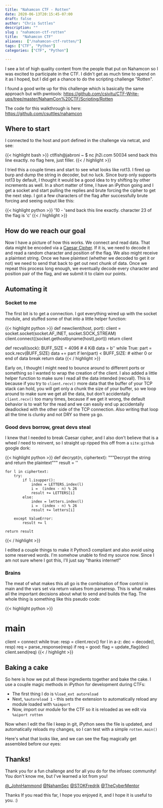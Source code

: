 ```yaml
---
title: "Nahamcon CTF - Rotten"
date: 2020-06-13T20:15:45-07:00
draft: false
author: "Chris Suttles"
description: ""
slug : "nahamcon-ctf-rotten"
title:  "Nahamcon CTF"
aliases:  ["/nahamcon-ctf-rotten/"]
tags: ["CTF", "Python"]
categories: ["CTF", "Python"]

---
```


I see a lot of high quality content from the people that put on Nahamcon so I was excited to participate in the CTF. I didn't get as much time to spend on it as I hoped, but I did get a chance to do the scripting challenge "Rotten".

I found a good write up for this challenge which is basically the same approach but with pwntools: https://github.com/csivitu/CTF-Write-ups/tree/master/NahamCon%20CTF/Scripting/Rotten

The code for this walkthrough is here: https://github.com/csuttles/nahamcon

## Where to start

I connected to the host and port defined in the challenge via netcat, and see:

{{< highlight bash >}}
ctlfish@jabroni ~ $ nc jh2i.com 50034
send back this line exactly. no flag here, just filler.
{{< / highlight >}}

I tried this a couple times and start to see what looks like rot13. I fired up burp and dump the string in decoder, but no luck. Since burp only supports rot13 by default, I thought it would be a good idea to try shifting by other increments as well. In a short matter of time, I have an iPython going and I get a socket and start pulling the replies and brute forcing the cipher to get the next step. I got a few characters of the flag after successfully brute forcing and seeing output like this:

{{< highlight python >}}
'10 - 'send back this line exactly. character 23 of the flag is 'c'
{{< / highlight >}}

## How do we reach our goal

Now I have a picture of how this works. We connect and read data. That data might be encoded via a [Caesar Cipher](https://en.wikipedia.org/wiki/Caesar_cipher). If it is, we need to decode it and read a random character and position of the flag. We also might receive a plaintext string. Once we have plaintext (whether we decoded to get it or not) we need to send that back to get out next chunk of data. Once we repeat this process long enough, we eventually decode every character and position pair of the flag, and we submit it to claim our points.

## Automating it

### Socket to me

The first bit is to get a connection. I got everything wired up with the socket module, and stuffed some of that into a little helper function:

{{< highlight python >}}
def newclient(host, port):
    client = socket.socket(socket.AF_INET, socket.SOCK_STREAM)
    client.connect((socket.gethostbyname(host),port))
    return client

def recvall(sock):
    BUFF_SIZE = 4096 # 4 KiB
    data = b''
    while True:
        part = sock.recv(BUFF_SIZE)
        data += part
        if len(part) < BUFF_SIZE:
            # either 0 or end of data
            break
    return data
{{< / highlight >}}

Early on, I thought I might need to bounce around to different ports or something so I wanted to wrap the creation of the client. I also added a little helper function to make sure I read all the data intended (recvall). This is because if you try to `client.recv()` more data that the buffer of your TCP stack can hold, you will get only a chunk the size of your buffer, so we loop around to make sure we get all the data, but don't accidentally `client.recv()` too many times, because if we get it wrong, the default behavior is to wait for the read and we can easily end up accidentally deadlocked with the other side of the TCP connection. Also writing that loop all the time is clunky and not DRY so there ya go.

### Good devs borrow, great devs steal

I knew that I needed to break Caesar cipher, and I also don't believe that is a wheel _I_ need to reinvent, so I straight up ripped this off from a `site:github` google dork:

{{< highlight python >}}
def decrypt(n, ciphertext):
    """Decrypt the string and return the plaintext"""
    result = ''

    for l in ciphertext:
        try:
            if l.isupper():
                index = LETTERS.index(l)
                i =  (index - n) % 26
                result += LETTERS[i]
            else:
                index = letters.index(l)
                i =  (index - n) % 26
                result += letters[i]

        except ValueError:
            result += l

    return result
{{< / highlight >}}

I edited a couple things to make it Python3 compliant and also avoid using some reserved words. I'm somehow unable to find my source now. Since I am not sure where I got this, I'll just say "thanks internet!"

### Brains

The meat of what makes this all go is the combination of flow control in main and the vars set via return values from parseresp. This is what makes all the important decisions about what to send and builds the flag. The whole thing is something like this pseudo code:
 
{{< highlight python >}}
# main
client = connect
while true:
    resp = client.recv()
    for l in a-z:
        dec = decode(l, resp)
        req = parse_response(resp)
        if req = good:
            flag = update_flag(dec)
            client.send(req)
{{< / highlight >}}

## Baking a cake

So here is how we put all these ingredients together and bake the cake. I use a couple magic methods in iPython for development during CTFs:

* The first thing I do is `%load_ext autoreload`
* Next, `%autoreload 1` - this sets the extension to automatically reload any module loaded with `%aimport`
* Now, import our module for the CTF so it is reloaded as we edit via `%aiport rotten`

Now when I edit the file I keep in git, iPython sees the file is updated, and automatically reloads my changes, so I can test with a simple `rotten.main()`

Here's what that looks like, and we can see the flag magically get assembled before our eyes:

<script id="asciicast-HGlcctJmWOEBBFDtM4ALiUi4N" src="https://asciinema.org/a/HGlcctJmWOEBBFDtM4ALiUi4N.js" async></script>

## Thanks!

Thank you for a fun challenge and for all you do for the infosec community! You don't know me, but I've learned a lot from you!

[@_JohnHammond](https://twitter.com/_johnhammond)
[@NahamSec](https://twitter.com/NahamSec)
[@STOKFredrik](https://twitter.com/stokfredrik)
[@TheCyberMentor](https://twitter.com/thecybermentor)

Thanks If you read this far, I hope you enjoyed it, and I hope it is useful to you. :)